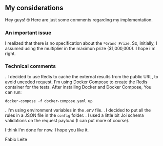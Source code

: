 ## My considerations

Hey guys! 🤓
Here are just some comments regarding my implementation.

### An important issue

I realized that there is no specification about the ```*Grand Prize```. So, initially, I assumed using the multiplier in the maximun prize ($1,000,000). I hope i'm right.

### Technical comments

. I decided to use Redis to cache the external results from the public URL, to avoid uneeded request. I'm using Docker Compose to create the Redis container for the tests. After installing Docker and Docker Compose, You can run:

  ```docker-compose -f docker-compose.yaml up```

. I'm using environment variables in the .env file.
. I decided to put all the rules in a JSON file in the ```config``` folder.
. I used a little bit Joi schema validations on the request payload (I can put more of course).

I think I'm done for now. I hope you like it.

Fabio Leite